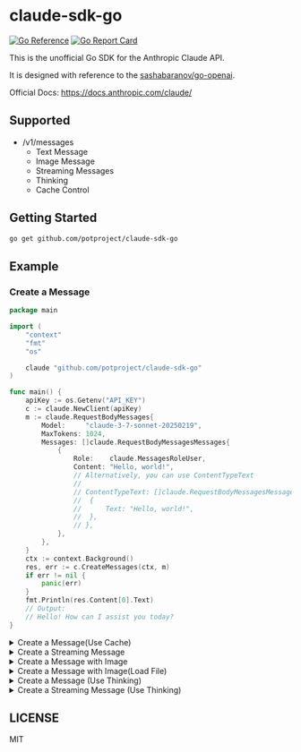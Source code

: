 # claude-sdk-go
[![Go Reference](https://pkg.go.dev/badge/github.com/potproject/claude-sdk-go.svg)](https://pkg.go.dev/github.com/potproject/claude-sdk-go)
[![Go Report Card](https://goreportcard.com/badge/github.com/potproject/claude-sdk-go)](https://goreportcard.com/report/github.com/potproject/claude-sdk-go)

This is the unofficial Go SDK for the Anthropic Claude API.

It is designed with reference to the [sashabaranov/go-openai](https://github.com/sashabaranov/go-openai).

Official Docs: https://docs.anthropic.com/claude/

## Supported
* /v1/messages
  * Text Message
  * Image Message
  * Streaming Messages
  * Thinking
  * Cache Control

## Getting Started
```bash
go get github.com/potproject/claude-sdk-go
```

## Example
### Create a Message
```go
package main

import (
	"context"
	"fmt"
	"os"

	claude "github.com/potproject/claude-sdk-go"
)

func main() {
	apiKey := os.Getenv("API_KEY")
	c := claude.NewClient(apiKey)
	m := claude.RequestBodyMessages{
		Model:     "claude-3-7-sonnet-20250219",
		MaxTokens: 1024,
		Messages: []claude.RequestBodyMessagesMessages{
			{
				Role:    claude.MessagesRoleUser,
				Content: "Hello, world!",
				// Alternatively, you can use ContentTypeText
				//
				// ContentTypeText: []claude.RequestBodyMessagesMessagesContentTypeText{
				// 	{
				// 		Text: "Hello, world!",
				// 	},
				// },
			},
		},
	}
	ctx := context.Background()
	res, err := c.CreateMessages(ctx, m)
	if err != nil {
		panic(err)
	}
	fmt.Println(res.Content[0].Text)
	// Output:
	// Hello! How can I assist you today?
}

```

<details>
<summary>Create a Message(Use Cache)</summary>

### Create a Message(Use Cache)
```go
	apiKey := os.Getenv("API_KEY")
	c := claude.NewClient(apiKey)
	m := claude.RequestBodyMessages{
		Model:     "claude-3-7-sonnet-20250219",
		MaxTokens: 1024,
		SystemTypeText: []claude.RequestBodySystemTypeText{
			claude.UseSystemCacheEphemeral("Please speak in Japanese."),
		},
		Messages: []claude.RequestBodyMessagesMessages{
			{
				Role: claude.MessagesRoleUser,
				ContentTypeText: []claude.RequestBodyMessagesMessagesContentTypeText{
					{
						Text:         "Hello!",
						CacheControl: claude.UseCacheEphemeral(),
					},
				},
			},
		},
	}
	ctx := context.Background()
	res, err := c.CreateMessages(ctx, m)
	if err != nil {
		panic(err)
	}
	fmt.Println(res.Content[0].Text)
	// Output:
	// こんにちは！日本語でお話しましょう。

```

</details>


<details>
<summary>Create a Streaming Message</summary>

### Create a Streaming Message
```go
package main

import (
	"context"
	"errors"
	"fmt"
	"io"
	"os"

	claude "github.com/potproject/claude-sdk-go"
)

func main() {
	apiKey := os.Getenv("API_KEY")
	c := claude.NewClient(apiKey)
	m := claude.RequestBodyMessages{
		Model:     "claude-3-7-sonnet-20250219",
		MaxTokens: 1024,
		Messages: []claude.RequestBodyMessagesMessages{
			{
				Role:    claude.MessagesRoleUser,
				Content: "Hello, world!",
			},
		},
	}
	ctx := context.Background()
	stream, err := c.CreateMessagesStream(ctx, m)
	if err != nil {
		panic(err)
	}
	defer stream.Close()
	for {
		res, err := stream.Recv()
		if errors.Is(err, io.EOF) {
			break
		}
		if err != nil {
			panic(err)
		}
		fmt.Printf("%s", res.Content[0].Text)
	}
	fmt.Println()
	// Output:
	// Hello! How can I assist you today?
	//
}

```

</details>

<details>
<summary>Create a Message with Image</summary>

### Create a Message with Image
```go
package main

import (
	"context"
	"fmt"
	"os"

	claude "github.com/potproject/claude-sdk-go"
)

func main() {
	apiKey := os.Getenv("API_KEY")
	c := claude.NewClient(apiKey)
	m := claude.RequestBodyMessages{
		Model:     "claude-3.7-sonnet-20250219",
		MaxTokens: 1024,
		Messages: []claude.RequestBodyMessagesMessages{
			{
				Role: claude.MessagesRoleUser,
				ContentTypeImage: []claude.RequestBodyMessagesMessagesContentTypeImage{
					{
						Source: claude.RequestBodyMessagesMessagesContentTypeImageSource{
							Type:      "base64",
							MediaType: "image/png",
							Data:      "iVBORw0KG...",
						},
						CacheControl: claude.UseCacheEphemeral(), // Use Propmt Caching. optional
					},
				},
			},
		},
	}
	ctx := context.Background()
	res, err := c.CreateMessages(ctx, m)
	if err != nil {
		panic(err)
	}
	fmt.Println(res.Content[0].Text)
}

```

</details>


<details>
<summary>Create a Message with Image(Load File)</summary>

### Create a Message with Image(Load File)
```go
package main

import (
	"context"
	"fmt"
	"os"

	claude "github.com/potproject/claude-sdk-go"
)

func main() {
	apiKey := os.Getenv("API_KEY")
	c := claude.NewClient(apiKey)
	source, err := claude.TypeImageSourceLoadFile("image.png")
	if err != nil {
		panic(err)
	}
	m := claude.RequestBodyMessages{
		Model:     "claude-3-7-sonnet-20250219",
		MaxTokens: 1024,
		Messages: []claude.RequestBodyMessagesMessages{
			{
				Role: claude.MessagesRoleUser,
				ContentTypeImage: []claude.RequestBodyMessagesMessagesContentTypeImage{
					{
						Source: source,
					},
				},
			},
		},
	}
	ctx := context.Background()
	res, err := c.CreateMessages(ctx, m)
	if err != nil {
		panic(err)
	}
	fmt.Println(res.Content[0].Text)
}

```

</details>

<details>
<summary>Create a Message (Use Thinking)</summary>

### Create a Message (Use Thinking)
```go
package main

import (
	"context"
	"fmt"
	"os"

	claude "github.com/potproject/claude-sdk-go"
)

func main() {
	apiKey := os.Getenv("API_KEY")
	c := claude.NewClient(apiKey)
	m := claude.RequestBodyMessages{
		Model:     "claude-3-7-sonnet-20250219",
		MaxTokens: 8192,
		Thinking:  claude.UseThinking(4096),
		Messages: []claude.RequestBodyMessagesMessages{
			{
				Role:    claude.MessagesRoleUser,
				Content: "Hello, world!",
			},
		},
	}
	ctx := context.Background()
	res, err := c.CreateMessages(ctx, m)
	if err != nil {
		panic(err)
	}

	// Output:
	// [thinking] This is a simple "Hello, world!" greeting from the user. It's a common first phrase in programming and also a standard greeting in conversations with AI assistants. I should respond in a friendly and welcoming manner.
	// [text] Hi there! It's nice to meet you. "Hello, world!" is such a classic greeting - it brings back memories of first programming lessons for many! How are you doing today? Is there something specific I can help you with?
	for _, v := range res.Content {
		if v.Type == claude.ResponseBodyMessagesContentTypeThinking {
			fmt.Println("[thinking]", v.Thinking)
		}
		if v.Type == claude.ResponseBodyMessagesContentTypeText {
			fmt.Println("[text]", v.Text)
		}
	}
}

```

</details>

<details>
<summary>Create a Streaming Message (Use Thinking)</summary>

### Create a Streaming Message (Use Thinking)
```go
package main

import (
	"context"
	"errors"
	"fmt"
	"io"
	"os"

	claude "github.com/potproject/claude-sdk-go"
)

func main() {
	apiKey := os.Getenv("API_KEY")
	c := claude.NewClient(apiKey)
	m := claude.RequestBodyMessages{
		Model:     "claude-3-7-sonnet-20250219",
		MaxTokens: 8192,
		Thinking:  claude.UseThinking(4096),
		Messages: []claude.RequestBodyMessagesMessages{
			{
				Role:    claude.MessagesRoleUser,
				Content: "Guess the Earth's population in 2100",
			},
		},
	}
	ctx := context.Background()
	stream, err := c.CreateMessagesStream(ctx, m)
	if err != nil {
		panic(err)
	}
	defer stream.Close()
	streamType := ""
	for {
		res, err := stream.Recv()
		if errors.Is(err, io.EOF) {
			break
		}
		if err != nil {
			panic(err)
		}
		if res.Content[0].Type == claude.ResponseBodyMessagesContentTypeThinking && streamType != claude.ResponseBodyMessagesContentTypeThinking {
			fmt.Println("[thinking]")
			streamType = claude.ResponseBodyMessagesContentTypeThinking
		}
		if res.Content[0].Type == claude.ResponseBodyMessagesContentTypeText && streamType != claude.ResponseBodyMessagesContentTypeText {
			fmt.Println()
			fmt.Println("[text]")
			streamType = claude.ResponseBodyMessagesContentTypeText
		}

		fmt.Printf("%s", res.Content[0].Thinking)
		fmt.Printf("%s", res.Content[0].Text)
	}
	fmt.Println()
}


```

</details>

## LICENSE
MIT